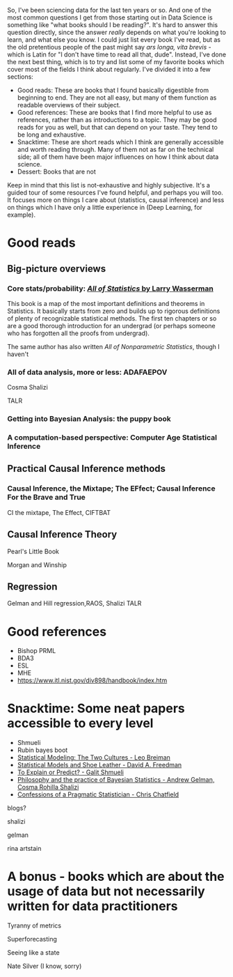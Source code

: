 So, I've been sciencing data for the last ten years or so. And one of the most common questions I get from those starting out in Data Science is something like "what books should I be reading?". It's hard to answer this question directly, since the answer _really_ depends on what you're looking to learn, and what else you know. I could just list every book I've read, but as the old pretentious people of the past might say _ars longa, vita brevis_ - which is Latin for "I don't have time to read all that, dude". Instead, I've done the next best thing, which is to try and list some of my favorite books which cover most of the fields I think about regularly. I've divided it into a few sections:

* Good reads: These are books that I found basically digestible from beginning to end. They are not all easy, but many of them function as readable overviews of their subject.
* Good references: These are books that I find more helpful to use as references, rather than as introductions to a topic. They may be good reads for you as well, but that can depend on your taste. They tend to be long and exhaustive.
* Snacktime: These are short reads which I think are generally accessible and worth reading through. Many of them not as far on the technical side; all of them have been major influences on how I think about data science.
* Dessert: Books that are not 

Keep in mind that this list is not-exhaustive and highly subjective. It's a guided tour of some resources I've found helpful, and perhaps you will too. It focuses more on things I care about (statistics, causal inference) and less on things which I have only a little experience in (Deep Learning, for example).

# Good reads

## Big-picture overviews

### Core stats/probability: [_All of Statistics_ by Larry Wasserman](https://egrcc.github.io/docs/math/all-of-statistics.pdf)

This book is a map of the most important definitions and theorems in Statistics. It basically starts from zero and builds up to rigorous definitions of plenty of recognizable statistical methods. The first ten chapters or so are a good thorough introduction for an undergrad (or perhaps someone who has forgotten all the proofs from undergrad).

The same author has also written _All of Nonparametric Statistics_, though I haven't 

### All of data analysis, more or less: ADAFAEPOV

Cosma Shalizi

TALR

### Getting into Bayesian Analysis: the puppy book

### A computation-based perspective: Computer Age Statistical Inference

## Practical Causal Inference methods

### Causal Inference, the Mixtape; The EFfect; Causal Inference For the Brave and True

CI the mixtape, The Effect, CIFTBAT

## Causal Inference Theory

Pearl's Little Book

Morgan and Winship

## Regression

Gelman and Hill regression,RAOS, Shalizi TALR

# Good references

- Bishop PRML
- BDA3
- ESL
- MHE
- https://www.itl.nist.gov/div898/handbook/index.htm

# Snacktime: Some neat papers accessible to every level

- Shmueli
- Rubin bayes boot
- [Statistical Modeling: The Two Cultures - Leo Breiman](https://projecteuclid.org/euclid.ss/1009213726)
- [Statistical Models and Shoe Leather - David A. Freedman](https://psychology.okstate.edu/faculty/jgrice/psyc5314/Freedman_1991A.pdf)
- [To Explain or Predict? - Galit Shmueli](https://www.stat.berkeley.edu/~aldous/157/Papers/shmueli.pdf)
- [Philosophy and the practice of Bayesian Statistics - Andrew Gelman, Cosma Rohilla Shalizi](http://www.stat.columbia.edu/~gelman/research/published/philosophy.pdf)
- [Confessions of a Pragmatic Statistician - Chris Chatfield](https://www2.isye.gatech.edu/isyebayes/bank/chatfield.pdf)

blogs?

shalizi

gelman

rina artstain

# A bonus - books which are about the usage of data but not necessarily written for data practitioners

Tyranny of metrics

Superforecasting

Seeing like a state

Nate Silver (I know, sorry)
